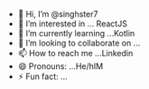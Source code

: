 - 👋 Hi, I’m @singhster7
- 👀 I’m interested in ... ReactJS
- 🌱 I’m currently learning ...Kotlin
- 💞️ I’m looking to collaborate on ...
- 📫 How to reach me ...Linkedin
- 😄 Pronouns: ...He/hIM
- ⚡ Fun fact: ...

<!---
singhster7/singhster7 is a ✨ special ✨ repository because its `README.md` (this file) appears on your GitHub profile.
You can click the Preview link to take a look at your changes.
--->
